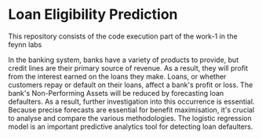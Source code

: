 # Loan Eligibility Prediction
This repository consists of the code execution part of the work-1 in the feynn labs


In the banking system, banks have a variety of products to provide, but credit lines are their primary source of revenue. As a result, they will profit from the interest earned on the loans they make. Loans, or whether customers repay or default on their loans, affect a bank's profit or loss. The bank's Non-Performing Assets will be reduced by forecasting loan defaulters. As a result, further investigation into this occurrence is essential. Because precise forecasts are essential for benefit maximisation, it's crucial to analyse and compare the various methodologies. The logistic regression model is an important predictive analytics tool for detecting loan defaulters.
